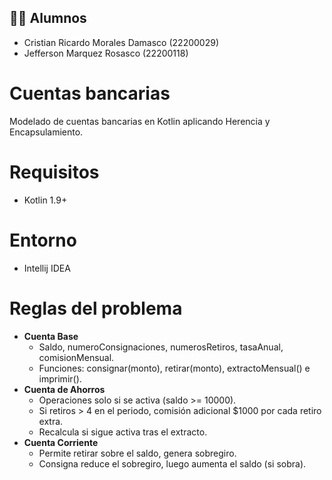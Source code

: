 ## 👨‍🎓 Alumnos
- Cristian Ricardo Morales Damasco (22200029)  
- Jefferson Marquez Rosasco (22200118)  

# Cuentas bancarias
Modelado de cuentas bancarias en Kotlin aplicando Herencia y Encapsulamiento.

# Requisitos
* Kotlin 1.9+

# Entorno
* Intellij IDEA

# Reglas del problema
* **Cuenta Base**
    * Saldo, numeroConsignaciones, numerosRetiros, tasaAnual, comisionMensual.
    * Funciones: consignar(monto), retirar(monto), extractoMensual() e imprimir().
* **Cuenta de Ahorros**
    * Operaciones solo si se activa (saldo >= 10000).
    * Si retiros > 4 en el periodo, comisión adicional $1000 por cada retiro extra.
    * Recalcula si sigue activa tras el extracto.
* **Cuenta Corriente**
    * Permite retirar sobre el saldo, genera sobregiro.
    * Consigna reduce el sobregiro, luego aumenta el saldo (si sobra).
